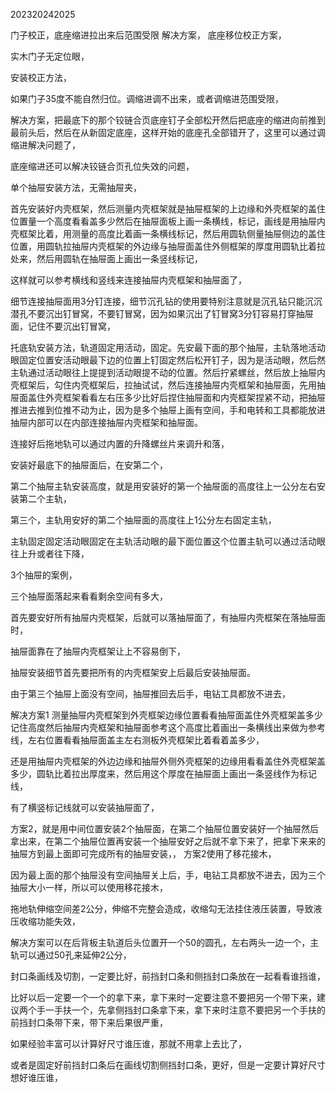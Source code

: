 202320242025


门子校正，底座缩进拉出来后范围受限
解决方案，
底座移位校正方案，

实木门子无定位眼，

安装校正方法，

如果门子35度不能自然归位。调缩进调不出来，或者调缩进范围受限，

解决方案，把最底下的那个铰链合页底座钉子全部松开然后把底座的缩进向前推到最前头后，然后在从新固定底座，这样开始的底座孔全部错开了，这里可以通过调缩进解决问题了，

底座缩进还可以解决铰链合页孔位失效的问题，

单个抽屉安装方法，无需抽屉夹，

首先安装好内壳框架，然后测量内壳框架就是抽屉框架的上边缘和外壳框架的盖住位置量一个高度看看盖多少然后在抽屉面板上画一条横线，标记，画线是用抽屉内壳框架比着，用测量的高度比着画一条横线标记，然后用圆轨侧量抽屉侧边的盖住位置，用圆轨拉抽屉内壳框架的外边缘与抽屉面盖住外侧框架的厚度用圆轨比着拉处来，然后用圆轨在抽屉面上画出一条竖线标记，

这样就可以参考横线和竖线来连接抽屉内壳框架和抽屉面了，

细节连接抽屉面用3分钉连接，细节沉孔钻的使用要特别注意就是沉孔钻只能沉沉潜孔不要沉出钉冒窝，不要钉冒窝，因为如果沉出了钉冒窝3分钉容易打穿抽屉面，记住不要沉出钉冒窝，




托底轨安装方法，轨道固定用活动，固定。先安最下面的那个抽屉，主轨落地活动眼固定位置安活动眼最下边的位置上钉固定然后松开钉子，因为是活动眼，然后然主轨通过活动眼往上提提到活动眼提不动的位置。然后拧紧螺丝，然后放上抽屉内壳框架后，勾住内壳框架后，拉抽试试，然后连接抽屉内壳框架和抽屉面，先用抽屉面盖住外壳框架看看左右压多少比好后捏住抽屉面和内壳框架捏紧不动，把抽屉推进去推到位推不动为止，因为是多个抽屉上画有空间，手和电转和工具都能放进抽屉内部可以在内部连接抽屉内壳框架和抽屉面。

连接好后拖地轨可以通过内置的升降螺丝片来调升和落，

安装好最底下的抽屉面后，在安第二个，

第二个抽屉主轨安装高度，就是用安装好的第一个抽屉面的高度往上一公分左右安装第二个主轨，

第三个，主轨用安好的第二个抽屉面的高度往上1公分左右固定主轨，

主轨固定固定活动眼固定在主轨活动眼的最下面位置这个位置主轨可以通过活动眼往上升或者往下降，


3个抽屉的案例，

三个抽屉面落起来看看剩余空间有多大，

首先要安好所有抽屉内壳框架，后就可以落抽屉面了，有抽屉内壳框架在落抽屉面时，

抽屉面靠在了抽屉内壳框架让上不容易倒下，


抽屉安装细节首先要把所有的内壳框架安上后最后安装抽屉面。





由于第三个抽屉上面没有空间，抽屉推回去后手，电钻工具都放不进去，

解决方案1   测量抽屉内壳框架到外壳框架边缘位置看看抽屉面盖住外壳框架盖多少记住高度然后抽屉内壳框架和抽屉面参考这个高度比着画出一条横线出来做为参考线，左右位置看看抽屉面盖主左右测板外壳框架比着看着盖多少，

还是用抽屉内壳框架的外边边缘和抽屉外侧外壳框架的边缘用看看盖住外壳框架盖多少，圆轨比着拉出厚度来，然后用这个厚度在抽屉面上画出一条竖线作为标记线，

有了横竖标记线就可以安装抽屉面了，

方案2，就是用中间位置安装2个抽屉面，在第二个抽屉位置安装好一个抽屉然后拿出来，在第二个抽屉位置再安装一个抽屉安好之后就不拿下来了，把拿下来来的抽屉方到最上面即可完成所有的抽屉安装，，
方案2使用了移花接木，

因为最上面的那个抽屉没有空间抽屉关上后，手，电钻工具都放不进去，因为三个抽屉大小一样，所以可以使用移花接木，


拖地轨伸缩空间差2公分，伸缩不完整会造成，收缩勾无法挂住液压装置，导致液压收缩功能失效，

解决方案可以在后背板主轨道后头位置开一个50的圆孔，左右两头一边一个，主轨可以通过50孔来延伸2公分，


封口条画线及切割，一定要比好，前挡封口条和侧挡封口条放在一起看看谁挡谁，

比好以后一定要一个一个的拿下来，拿下来时一定要注意不要把另一个带下来，建议两个手一手扶一个，先拿侧挡封口条拿下来，拿下来时注意不要把另一个手扶的前挡封口条带下来，带下来后果很严重，

如果经验丰富可以计算好尺寸谁压谁，那就不用拿上去比了，

或者是固定好前挡封口条后在画线切割侧挡封口条，更好，但是一定要计算好尺寸想好谁压谁，













